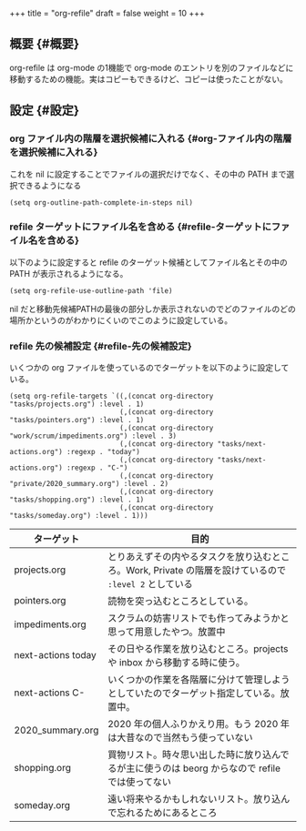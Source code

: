 +++
title = "org-refile"
draft = false
weight = 10
+++

## 概要 {#概要}

org-refile は org-mode の1機能で
org-mode のエントリを別のファイルなどに移動するための機能。実はコピーもできるけど、コピーは使ったことがない。


## 設定 {#設定}


### org ファイル内の階層を選択候補に入れる {#org-ファイル内の階層を選択候補に入れる}

これを nil に設定することでファイルの選択だけでなく、その中の PATH まで選択できるようになる

```emacs-lisp
(setq org-outline-path-complete-in-steps nil)
```


### refile ターゲットにファイル名を含める {#refile-ターゲットにファイル名を含める}

以下のように設定すると
refile のターゲット候補としてファイル名とその中の PATH が表示されるようになる。

```emacs-lisp
(setq org-refile-use-outline-path 'file)
```

nil だと移動先候補PATHの最後の部分しか表示されないのでどのファイルのどの場所かというのがわかりにくいのでこのように設定している。


### refile 先の候補設定 {#refile-先の候補設定}

いくつかの org ファイルを使っているのでターゲットを以下のように設定している。

```emacs-lisp
(setq org-refile-targets `((,(concat org-directory "tasks/projects.org") :level . 1)
                           (,(concat org-directory "tasks/pointers.org") :level . 1)
                           (,(concat org-directory "work/scrum/impediments.org") :level . 3)
                           (,(concat org-directory "tasks/next-actions.org") :regexp . "today")
                           (,(concat org-directory "tasks/next-actions.org") :regexp . "C-")
                           (,(concat org-directory "private/2020_summary.org") :level . 2)
                           (,(concat org-directory "tasks/shopping.org") :level . 1)
                           (,(concat org-directory "tasks/someday.org") :level . 1)))
```

| ターゲット         | 目的                                                             |
|---------------|----------------------------------------------------------------|
| projects.org       | とりあえずその内やるタスクを放り込むところ。Work, Private の階層を設けているので `:level 2` としている |
| pointers.org       | 読物を突っ込むところとしている。                                 |
| impediments.org    | スクラムの妨害リストでも作ってみようかと思って用意したやつ。放置中 |
| next-actions today | その日やる作業を放り込むところ。projects や inbox から移動する時に使う。 |
| next-actions C-    | いくつかの作業を各階層に分けて管理しようとしていたのでターゲット指定している。放置中。 |
| 2020\_summary.org  | 2020 年の個人ふりかえり用。もう 2020 年は大昔なので当然もう使っていない |
| shopping.org       | 買物リスト。時々思い出した時に放り込んでるが主に使うのは beorg からなので refile では使ってない |
| someday.org        | 遠い将来やるかもしれないリスト。放り込んで忘れるためにあるところ |

